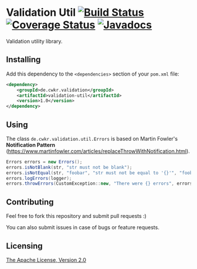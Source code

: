 # Validation Util [![Build Status](https://travis-ci.org/cwkr/validation-util.svg?branch=master)](https://travis-ci.org/cwkr/validation-util) [![Coverage Status](https://coveralls.io/repos/github/cwkr/validation-util/badge.svg?branch=master)](https://coveralls.io/github/cwkr/validation-util?branch=master) [![Javadocs](https://www.javadoc.io/badge/de.cwkr.validation/validation-util.svg?color=blue)](https://www.javadoc.io/doc/de.cwkr.validation/validation-util)

Validation utility library.


## Installing

Add this dependency to the `<dependencies>` section of your `pom.xml` file:

```xml
<dependency>
    <groupId>de.cwkr.validation</groupId>
    <artifactId>validation-util</artifactId>
    <version>1.0</version>
</dependency>
```


## Using

The class `de.cwkr.validation.util.Errors` is based on Martin Fowler's **Notification Pattern** (https://www.martinfowler.com/articles/replaceThrowWithNotification.html).

```java
Errors errors = new Errors();
errors.isNotBlank(str, "str must not be blank");
errors.isNotEqual(str, "foobar", "str must not be equal to '{}'", "foobar");
errors.logErrors(logger);
errors.throwErrors(CustomException::new, "There were {} errors", errors.countErrors())
```


## Contributing

Feel free to fork this repository and submit pull requests :)

You can also submit issues in case of bugs or feature requests.


## Licensing

[The Apache License, Version 2.0](LICENSE)
